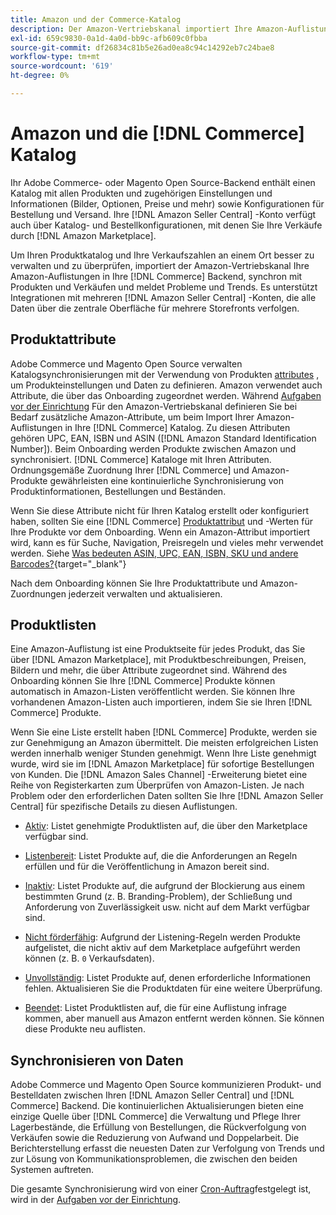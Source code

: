 ```yaml
---
title: Amazon und der Commerce-Katalog
description: Der Amazon-Vertriebskanal importiert Ihre Amazon-Auflistungen in Ihr Commerce-Backend und synchronisiert sie kontinuierlich mit Produkten und Verkäufen.
exl-id: 659c9830-0a1d-4a0d-bb9c-afb609c0fbba
source-git-commit: df26834c81b5e26ad0ea8c94c14292eb7c24bae8
workflow-type: tm+mt
source-wordcount: '619'
ht-degree: 0%

---
```


# Amazon und die [!DNL Commerce] Katalog

Ihr Adobe Commerce- oder Magento Open Source-Backend enthält einen Katalog mit allen Produkten und zugehörigen Einstellungen und Informationen (Bilder, Optionen, Preise und mehr) sowie Konfigurationen für Bestellung und Versand. Ihre [!DNL Amazon Seller Central] -Konto verfügt auch über Katalog- und Bestellkonfigurationen, mit denen Sie Ihre Verkäufe durch [!DNL Amazon Marketplace].

Um Ihren Produktkatalog und Ihre Verkaufszahlen an einem Ort besser zu verwalten und zu überprüfen, importiert der Amazon-Vertriebskanal Ihre Amazon-Auflistungen in Ihre [!DNL Commerce] Backend, synchron mit Produkten und Verkäufen und meldet Probleme und Trends. Es unterstützt Integrationen mit mehreren [!DNL Amazon Seller Central] -Konten, die alle Daten über die zentrale Oberfläche für mehrere Storefronts verfolgen.

## Produktattribute

Adobe Commerce und Magento Open Source verwalten Katalogsynchronisierungen mit der Verwendung von Produkten [attributes](https://experienceleague.adobe.com/docs/commerce-admin/catalog/product-attributes/product-attributes.html) , um Produkteinstellungen und Daten zu definieren. Amazon verwendet auch Attribute, die über das Onboarding zugeordnet werden. Während [Aufgaben vor der Einrichtung](./amazon-pre-setup-tasks.md) Für den Amazon-Vertriebskanal definieren Sie bei Bedarf zusätzliche Amazon-Attribute, um beim Import Ihrer Amazon-Auflistungen in Ihre [!DNL Commerce] Katalog. Zu diesen Attributen gehören UPC, EAN, ISBN und ASIN ([!DNL Amazon Standard Identification Number]). Beim Onboarding werden Produkte zwischen Amazon und synchronisiert. [!DNL Commerce] Kataloge mit Ihren Attributen. Ordnungsgemäße Zuordnung Ihrer [!DNL Commerce] und Amazon-Produkte gewährleisten eine kontinuierliche Synchronisierung von Produktinformationen, Bestellungen und Beständen.

Wenn Sie diese Attribute nicht für Ihren Katalog erstellt oder konfiguriert haben, sollten Sie eine [!DNL Commerce] [Produktattribut](https://experienceleague.adobe.com/docs/commerce-admin/catalog/product-attributes/product-attributes.html) und -Werten für Ihre Produkte vor dem Onboarding. Wenn ein Amazon-Attribut importiert wird, kann es für Suche, Navigation, Preisregeln und vieles mehr verwendet werden. Siehe [Was bedeuten ASIN, UPC, EAN, ISBN, SKU und andere Barcodes?](https://sellerskills.com/multi-channel-operations/what-asin-upc-ean-isbn-sku-and-other-barcodes-mean/#what-is-isbn-number){target="_blank"}

Nach dem Onboarding können Sie Ihre Produktattribute und Amazon-Zuordnungen jederzeit verwalten und aktualisieren.

## Produktlisten

Eine Amazon-Auflistung ist eine Produktseite für jedes Produkt, das Sie über [!DNL Amazon Marketplace], mit Produktbeschreibungen, Preisen, Bildern und mehr, die über Attribute zugeordnet sind. Während des Onboarding können Sie Ihre [!DNL Commerce] Produkte können automatisch in Amazon-Listen veröffentlicht werden. Sie können Ihre vorhandenen Amazon-Listen auch importieren, indem Sie sie Ihren [!DNL Commerce] Produkte.

Wenn Sie eine Liste erstellt haben [!DNL Commerce] Produkte, werden sie zur Genehmigung an Amazon übermittelt. Die meisten erfolgreichen Listen werden innerhalb weniger Stunden genehmigt. Wenn Ihre Liste genehmigt wurde, wird sie im [!DNL Amazon Marketplace] für sofortige Bestellungen von Kunden. Die [!DNL Amazon Sales Channel] -Erweiterung bietet eine Reihe von Registerkarten zum Überprüfen von Amazon-Listen. Je nach Problem oder den erforderlichen Daten sollten Sie Ihre [!DNL Amazon Seller Central] für spezifische Details zu diesen Auflistungen.

- [Aktiv](./active-listings.md): Listet genehmigte Produktlisten auf, die über den Marketplace verfügbar sind.

- [Listenbereit](./ready-to-list.md): Listet Produkte auf, die die Anforderungen an Regeln erfüllen und für die Veröffentlichung in Amazon bereit sind.

- [Inaktiv](./inactive-listings.md): Listet Produkte auf, die aufgrund der Blockierung aus einem bestimmten Grund (z. B. Branding-Problem), der Schließung und Anforderung von Zuverlässigkeit usw. nicht auf dem Markt verfügbar sind.

- [Nicht förderfähig](./ineligible-listings.md): Aufgrund der Listening-Regeln werden Produkte aufgelistet, die nicht aktiv auf dem Marketplace aufgeführt werden können (z. B. `0` Verkaufsdaten).

- [Unvollständig](./incomplete-listings.md): Listet Produkte auf, denen erforderliche Informationen fehlen. Aktualisieren Sie die Produktdaten für eine weitere Überprüfung.

- [Beendet](./ended-listings.md): Listet Produktlisten auf, die für eine Auflistung infrage kommen, aber manuell aus Amazon entfernt werden können. Sie können diese Produkte neu auflisten.

## Synchronisieren von Daten

Adobe Commerce und Magento Open Source kommunizieren Produkt- und Bestelldaten zwischen Ihren [!DNL Amazon Seller Central] und [!DNL Commerce] Backend. Die kontinuierlichen Aktualisierungen bieten eine einzige Quelle über [!DNL Commerce] die Verwaltung und Pflege Ihrer Lagerbestände, die Erfüllung von Bestellungen, die Rückverfolgung von Verkäufen sowie die Reduzierung von Aufwand und Doppelarbeit. Die Berichterstellung erfasst die neuesten Daten zur Verfolgung von Trends und zur Lösung von Kommunikationsproblemen, die zwischen den beiden Systemen auftreten.

Die gesamte Synchronisierung wird von einer [Cron-Auftrag](https://experienceleague.adobe.com/docs/commerce-admin/systems/tools/cron.html)festgelegt ist, wird in der [Aufgaben vor der Einrichtung](./amazon-pre-setup-tasks.md).
